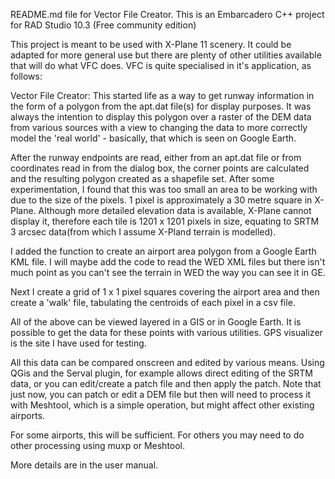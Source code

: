 README.md file for Vector File Creator.
This is an Embarcadero C++ project for RAD Studio 10.3 (Free community edition)

This project is meant to be used with X-Plane 11 scenery. It could be adapted for more general use but there are plenty of other 
utilities available that will do what VFC does. VFC is quite specialised in it's application, as follows:

Vector File Creator:
This started life as a way to get runway information in the form of a polygon from the apt.dat file(s) for display purposes.
It was always the intention to display this polygon over a raster of the DEM data from various sources with a view to changing 
the data to more correctly model the 'real world' - basically, that which is seen on Google Earth.

After the runway endpoints are read, either from an apt.dat file or from coordinates read in from the dialog box, the corner 
points are calculated and the resulting polygon created as a shapefile set.
After some experimentation, I found that  this was too small an area to be working with due to the size of the pixels. 1 pixel
is approximately a 30 metre square in X-Plane. Although more detailed elevation data is available, X-Plane cannot display it,
therefore each tile is 1201 x 1201 pixels in size, equating to SRTM 3 arcsec data(from which I assume X-Pland terrain is modelled).

I added the function to create an airport area polygon from a Google Earth KML file. I will maybe add the code to read the 
WED XML files but there isn't much point as you can't see the terrain in WED the way you can see it in GE.

Next I create a grid of 1 x 1 pixel squares covering the airport area and then create a 'walk' file, tabulating the centroids 
of each pixel in a csv file.

All of the above can be viewed layered in a GIS or in Google Earth. It is possible to get the data for these points with various
utilities. GPS visualizer is the site I have used for testing.

All this data can be compared onscreen and edited by various means. Using QGis and the Serval plugin, for example allows
direct editing of the SRTM data, or you can edit/create a patch file and then apply the patch. Note that just now, you can patch
or edit a DEM file but then will need to process it with Meshtool, which is a simple operation, but might affect other 
existing airports.

For some airports, this will be sufficient. For others you may need to do other processing using muxp or Meshtool.


More details are in the user manual. 